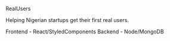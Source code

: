 RealUsers

Helping Nigerian startups get their first real users.

Frontend - React/StyledComponents
Backend - Node/MongoDB
